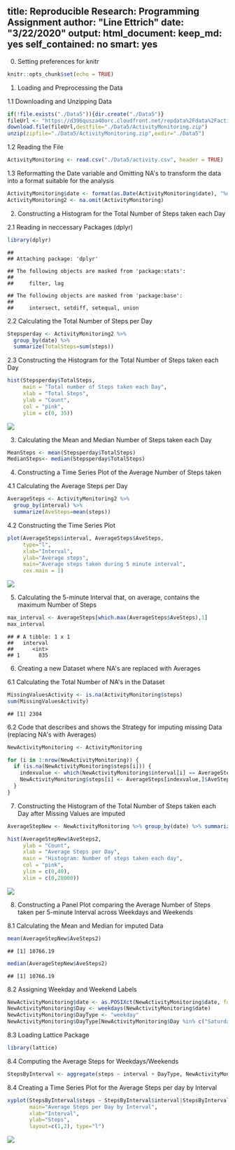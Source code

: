 
title: Reproducible Research: Programming Assignment
author: "Line Ettrich"
date: "3/22/2020"
output: 
  html_document: 
    keep_md: yes
    self_contained: no
    smart: yes
---

0. Setting preferences for knitr

```r
knitr::opts_chunk$set(echo = TRUE)
```

1. Loading and Preprocessing the Data

1.1 Downloading and Unzipping Data 

```r
if(!file.exists("./Data5")){dir.create("./Data5")}
fileUrl <- "https://d396qusza40orc.cloudfront.net/repdata%2Fdata%2Factivity.zip"
download.file(fileUrl,destfile="./Data5/ActivityMonitoring.zip")
unzip(zipfile="./Data5/ActivityMonitoring.zip",exdir="./Data5")
```

1.2 Reading the File

```r
ActivityMonitoring <- read.csv("./Data5/activity.csv", header = TRUE)
```

1.3 Reformatting the Date variable and Omitting NA's to transform the data into a format suitable for the analysis

```r
ActivityMonitoring$date <- format(as.Date(ActivityMonitoring$date), "%d/%m/%y")
ActivityMonitoring2 <- na.omit(ActivityMonitoring)
```

2. Constructing a Histogram for the Total Number of Steps taken each Day

2.1 Reading in neccessary Packages (dplyr)

```r
library(dplyr)
```

```
## 
## Attaching package: 'dplyr'
```

```
## The following objects are masked from 'package:stats':
## 
##     filter, lag
```

```
## The following objects are masked from 'package:base':
## 
##     intersect, setdiff, setequal, union
```

2.2 Calculating the Total Number of Steps per Day 

```r
Stepsperday <- ActivityMonitoring2 %>% 
  group_by(date) %>% 
  summarize(TotalSteps=sum(steps))
```

2.3 Constructing the Histogram for the Total Number of Steps taken each Day 

```r
hist(Stepsperday$TotalSteps, 
     main = "Total number of Steps taken each Day", 
     xlab = "Total Steps", 
     ylab = "Count", 
     col = "pink",
     ylim = c(0, 35))
```

![](PA1_template_files/figure-html/unnamed-chunk-7-1.png)<!-- -->

3. Calculating the Mean and Median Number of Steps taken each Day

```r
MeanSteps <- mean(Stepsperday$TotalSteps)
MedianSteps<- median(Stepsperday$TotalSteps)
```

4. Constructing a Time Series Plot of the Average Number of Steps taken

4.1 Calculating the Average Steps per Day

```r
AverageSteps <- ActivityMonitoring2 %>%
  group_by(interval) %>%
  summarize(AveSteps=mean(steps))
```

4.2 Constructing the Time Series Plot

```r
plot(AverageSteps$interval, AverageSteps$AveSteps, 
     type="l",
     xlab="Interval",
     ylab="Average steps",
     main="Average steps taken during 5 minute interval",
     cex.main = 1)
```

![](PA1_template_files/figure-html/unnamed-chunk-10-1.png)<!-- -->

5. Calculating the 5-minute Interval that, on average, contains the maximum Number of Steps

```r
max_interval <- AverageSteps[which.max(AverageSteps$AveSteps),1]
max_interval
```

```
## # A tibble: 1 x 1
##   interval
##      <int>
## 1      835
```

6. Creating a new Dataset where NA's are replaced with Averages 

6.1 Calculating the Total Number of NA's in the Dataset

```r
MissingValuesActivity <- is.na(ActivityMonitoring$steps)
sum(MissingValuesActivity)
```

```
## [1] 2304
```

6.2 Code that describes and shows the Strategy for imputing missing Data (replacing NA's with Averages)

```r
NewActivityMonitoring <- ActivityMonitoring

for (i in 1:nrow(NewActivityMonitoring)) {
  if (is.na(NewActivityMonitoring$steps[i])) {
    indexvalue <- which(NewActivityMonitoring$interval[i] == AverageSteps$interval)
    NewActivityMonitoring$steps[i] <- AverageSteps[indexvalue,]$AveSteps
  }
}
```

7. Constructing the Histogram of the Total Number of Steps taken each Day after Missing Values are imputed

```r
AverageStepNew <- NewActivityMonitoring %>% group_by(date) %>% summarize(AveSteps2= sum(steps))

hist(AverageStepNew$AveSteps2,
     ylab = "Count",
     xlab = "Average Steps per Day",
     main = "Histogram: Number of steps taken each day",
     col = "pink",
     ylim = c(0,40),
     xlim = c(0,28000))
```

![](PA1_template_files/figure-html/unnamed-chunk-14-1.png)<!-- -->

8. Constructing a Panel Plot comparing the Average Number of Steps taken per 5-minute Interval across Weekdays and Weekends

8.1 Calculating the Mean and Median for imputed Data

```r
mean(AverageStepNew$AveSteps2)
```

```
## [1] 10766.19
```

```r
median(AverageStepNew$AveSteps2)
```

```
## [1] 10766.19
```

8.2 Assigning Weekday and Weekend Labels 

```r
NewActivityMonitoring$date <- as.POSIXct(NewActivityMonitoring$date, format = "%d/%m/%y")
NewActivityMonitoring$Day <- weekdays(NewActivityMonitoring$date)
NewActivityMonitoring$DayType <- "weekday"
NewActivityMonitoring$DayType[NewActivityMonitoring$Day %in% c("Saturday", "Sunday")] <- "weekend"
```

8.3 Loading Lattice Package

```r
library(lattice)
```

8.4 Computing the Average Steps for Weekdays/Weekends

```r
StepsByInterval <- aggregate(steps ~ interval + DayType, NewActivityMonitoring, mean)
```

8.4 Creating a Time Series Plot for the Average Steps per day by Interval

```r
xyplot(StepsByInterval$steps ~ StepsByInterval$interval|StepsByInterval$DayType, 
       main="Average Steps per Day by Interval",
       xlab="Interval", 
       ylab="Steps",
       layout=c(1,2), type="l")
```

![](PA1_template_files/figure-html/unnamed-chunk-19-1.png)<!-- -->
